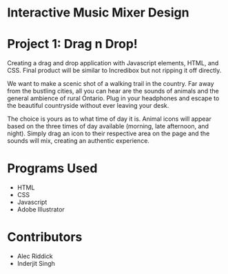 # Interactive Music Mixer Design
# Project 1: Drag n Drop!

Creating a drag and drop application with Javascript elements, HTML, and CSS. Final product will be similar to Incredibox but not ripping it off directly.

We want to make a scenic shot of a walking trail in the country. Far away from the bustling cities, all you can hear are the sounds of animals and the general ambience of rural Ontario. Plug in your headphones and escape to the beautiful countryside without ever leaving your desk.

The choice is yours as to what time of day it is. Animal icons will appear based on the three times of day available (morning, late afternoon, and night). Simply drag an icon to their respective area on the page and the sounds will mix, creating an authentic experience.


# Programs Used

* HTML
* CSS
* Javascript
* Adobe Illustrator


# Contributors

* Alec Riddick
* Inderjit Singh
